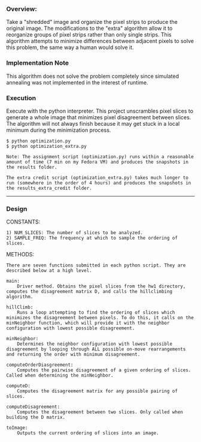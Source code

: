 ### Overview:

Take a "shredded" image and organize the pixel strips to produce the original image. The modifications to the "extra" algorithm allow it to reorganize groups of pixel strips rather than only single strips. This algorithm attempts to minimize differences between adjacent pixels to solve this problem, the same way a human would solve it.

### Implementation Note
This algorithm does not solve the problem completely since simulated annealing was not implemented in the interest of runtime.

### Execution

Execute with the python interpreter. This project unscrambles pixel slices to generate a whole image that minimizes pixel disagreement between slices. The algorithm will not always finish because it may get stuck in a local minimum during the minimization process.

	$ python optimization.py
	$ python optimization_extra.py

	Note: The assignment script (optimization.py) runs within a reasonable amount of time (7 min on my Fedora VM) and produces the snapshots in the results folder.

	The extra credit script (optimization_extra.py) takes much longer to run (somewhere in the order of 4 hours) and produces the snapshots in the results_extra_credit folder.

-------------------------------------------------------------------------------

### Design

CONSTANTS:

	1) NUM_SLICES: The number of slices to be analyzed.
	2) SAMPLE_FREQ: The frequency at which to sample the ordering of slices.

METHODS:

	There are seven functions submitted in each python script. They are described below at a high level.

	main:
		Driver method. Obtains the pixel slices from the hw1 directory, computes the disagreement matrix D, and calls the hillclimbing algorithm.

	hillClimb:
		Runs a loop attempting to find the ordering of slices which minimizes the disagreement between pixels. To do this, it calls on the minNeighbor function, which will provide it with the neighbor configuration with lowest possible disagreement.

	minNeighbor:
		Determines the neighbor configuration with lowest possible disagreement by looping through ALL possible on-move rearrangements and returning the order with minimum disagreement.

	computeOrderDiasgreement:
		Computes the pairwise disagreement of a given ordering of slices. Called when determining the minNeighbor.

	computeD:
		Computes the disagreement matrix for any possible pairing of slices.

	computeDisagreement:
		Computes the disagreement between two slices. Only called when building the D matrix.

	toImage:
		Outputs the current ordering of slices into an image.
